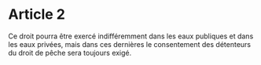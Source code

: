 # Article 2

Ce droit pourra être exercé indifféremment dans les eaux publiques et dans les eaux privées, mais dans ces dernières le consentement des détenteurs du droit de pêche sera toujours exigé.
